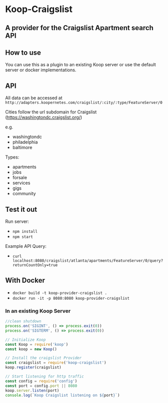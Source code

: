 # Koop-Craigslist
## A provider for the Craigslist Apartment search API

## How to use

You can use this as a plugin to an existing Koop server or use the default server or docker implementations.

## API

All data can be accessed at `http://adapters.koopernetes.com/craigslist/:city/:type/FeatureServer/0`

Cities follow the url subdomain for Craigslist (https://washingtondc.craigslist.org/)

e.g.
- washingtondc
- philadelphia
- baltimore

Types:
- apartments
- jobs
- forsale
- services
- gigs
- community

## Test it out
Run server:
- `npm install`
- `npm start`

Example API Query:
- `curl localhost:8080/craigslist/atlanta/apartments/FeatureServer/0/query?returnCountOnly=true`

## With Docker

- `docker build -t koop-provider-craigslist .`
- `docker run -it -p 8080:8080 koop-provider-craigslist`

### In an existing Koop Server
```js
//clean shutdown
process.on('SIGINT', () => process.exit(0))
process.on('SIGTERM', () => process.exit(0))

// Initialize Koop
const Koop = require('koop')
const koop = new Koop()

// Install the craigslist Provider
const craigslist = require('koop-craigslist')
koop.register(craigslist)

// Start listening for http traffic
const config = require('config')
const port = config.port || 8080
koop.server.listen(port)
console.log(`Koop Craigslist listening on ${port}`)
```
